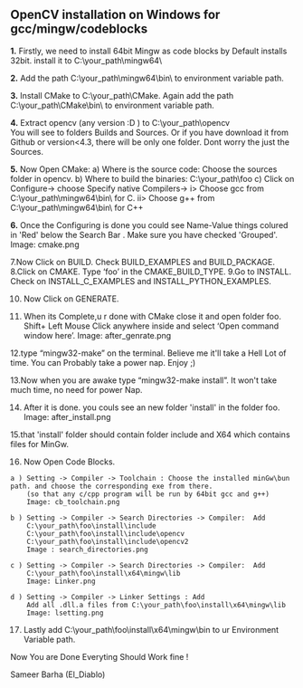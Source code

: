 <h2>OpenCV installation on Windows for gcc/mingw/codeblocks</h2>

<b>1.</b> Firstly, we need to install 64bit Mingw as code blocks by Default installs 32bit.
 install it to C:\your_path\mingw64\

<b>2.</b> Add the path C:\your_path\mingw64\bin\ to environment variable path.

<b>3.</b> Install CMake to C:\your_path\CMake\.
	Again add the path C:\your_path\CMake\bin\ to environment variable path.

<b>4.</b> Extract opencv (any version :D ) to C:\your_path\opencv\
	You will see to folders Builds and Sources.
 Or if you have download it from Github or version<4.3,
 there will be only one folder. Dont worry the just the Sources.

 <b>5.</b> Now Open CMake:
  a) Where is the source code: Choose the sources folder in opencv.
  b) Where to build the binaries:  C:\your_path\foo
  c) Click on Configure-> choose Specify native Compilers->
  		i> 	Choose gcc from C:\your_path\mingw64\bin\ for C.
  		ii> Choose g++ from C:\your_path\mingw64\bin\ for C++

 <b>6.</b> Once the Configuring is done you could see Name-Value things colured in 'Red' below the Search Bar . Make sure you have checked 'Grouped'. Image: cmake.png

 7.Now Click on BUILD. Check BUILD_EXAMPLES and BUILD_PACKAGE.
 8.Click on CMAKE. Type ‘foo’ in the CMAKE_BUILD_TYPE.
 9.Go to INSTALL. Check on INSTALL_C_EXAMPLES and INSTALL_PYTHON_EXAMPLES.

 10. Now Click on GENERATE.


 11. When its Complete,u r done with CMake close it and open folder foo. Shift+ Left Mouse Click anywhere inside and select ‘Open command window here’. Image: after_genrate.png

 12.type “mingw32-make” on the terminal. Believe me it'll take a Hell Lot of time. You can Probably take a power nap. Enjoy ;)

 13.Now when you are awake type “mingw32-make install”. It won't take much time, no need for power Nap.

 14. After it is done. you couls see an new folder 'install' in the folder foo.	Image: after_install.png

 15.that 'install' folder should contain folder include and X64 which contains files for MinGw.

 16. Now Open Code Blocks.

 	a ) Setting -> Compiler -> Toolchain : Choose the installed minGw\bun path. and choose the corresponding exe from there.
 		(so that any c/cpp program will be run by 64bit gcc and g++)
 		Image: cb_toolchain.png

 	b ) Setting -> Compiler -> Search Directories -> Compiler:	Add
 		C:\your_path\foo\install\include
		C:\your_path\foo\install\include\opencv
		C:\your_path\foo\install\include\opencv2
		Image : search_directories.png

	c ) Setting -> Compiler -> Search Directories -> Compiler:	Add
		C:\your_path\foo\install\x64\mingw\lib
		Image: Linker.png

	d ) Setting -> Compiler -> Linker Settings : Add
		Add all .dll.a files from C:\your_path\foo\install\x64\mingw\lib
		Image: lsetting.png

17. Lastly add C:\your_path\foo\install\x64\mingw\bin to ur Environment Variable path.

Now You are Done Everyting Should Work fine !


Sameer Barha (El_Diablo)
